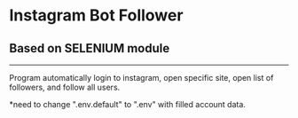 # Instagram Bot Follower

## Based on SELENIUM module
<hr>
Program automatically login to instagram, open specific site, open list of followers, and follow all users.

*need to change ".env.default" to ".env" with filled account data.

